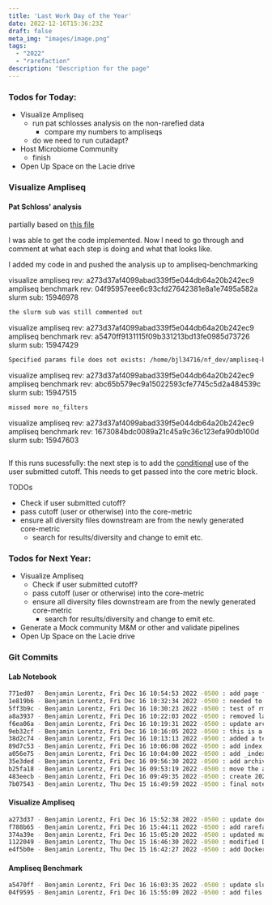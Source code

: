 ```yaml
---
title: 'Last Work Day of the Year'
date: 2022-12-16T15:36:23Z
draft: false
meta_img: "images/image.png"
tags:
  - "2022"
  - "rarefaction"
description: "Description for the page"
---
```


### Todos for Today:

- Visualize Ampliseq
  - run pat schlosses analysis on the non-rarefied data
    - compare my numbers to ampliseqs
  - do we need to run cutadapt?
- Host Microbiome Community
  - finish 
- Open Up Space on the Lacie drive

### Visualize Ampliseq

#### Pat Schloss' analysis

partially based on [this file](https://github.com/riffomonas/distances/commit/52a70390b74b5d3fd4dd9a214927ec1b1424d64f)

I was able to get the code implemented. Now I need to go through and comment at what each step is doing and what that looks like. 

I added my code in and pushed the analysis up to ampliseq-benchmarking

visualize ampliseq rev: a273d37af4099abad339f5e044db64a20b242ec9
ampliseq benchmark rev: 04f95957eee6c93cfd27642381e8a1e7495a582a
slurm sub: 15946978

```bash
the slurm sub was still commented out
```

visualize ampliseq rev: a273d37af4099abad339f5e044db64a20b242ec9
ampliseq benchmark rev: a5470ff9131115f09b331213bd13fe0985d73726
slurm sub: 15947429

```bash
Specified params file does not exists: /home/bjl34716/nf_dev/ampliseq-benchmarking/no_filter/rarefaction_viz_params.yaml
```

visualize ampliseq rev: a273d37af4099abad339f5e044db64a20b242ec9
ampliseq benchmark rev: abc65b579ec9a15022593cfe7745c5d2a484539c
slurm sub: 15947515

```bash
missed more no_filters
```

visualize ampliseq rev: a273d37af4099abad339f5e044db64a20b242ec9
ampliseq benchmark rev: 1673084bdc0089a21c45a9c36c123efa90db100d
slurm sub: 15947603

```bash
```

If this runs sucessfully: the next step is to add the [conditional](https://bioinformatics.stackexchange.com/questions/15739/use-conditional-in-workflow-in-nextflow-dsl2) use of the user submitted cutoff. This needs to get passed into the core metric block.

TODOs

- Check if user submitted cutoff?
- pass cutoff (user or otherwise) into the core-metric
- ensure all diversity files downstream are from the newly generated core-metric
  - search for results/diversity and change to emit etc. 
  
### Todos for Next Year:

- Visualize Ampliseq
  - Check if user submitted cutoff?
  - pass cutoff (user or otherwise) into the core-metric
  - ensure all diversity files downstream are from the newly generated core-metric
    - search for results/diversity and change to emit etc.
- Generate a Mock community M&M or other and validate pipelines
- Open Up Space on the Lacie drive

### Git Commits

#### Lab Notebook
 
```bash
771ed07 - Benjamin Lorentz, Fri Dec 16 10:54:53 2022 -0500 : add page for today
1e819b6 - Benjamin Lorentz, Fri Dec 16 10:32:34 2022 -0500 : needed to render
5ff3b9c - Benjamin Lorentz, Fri Dec 16 10:30:23 2022 -0500 : test of rmd
a8a3937 - Benjamin Lorentz, Fri Dec 16 10:22:03 2022 -0500 : removed layouts
f6ea06a - Benjamin Lorentz, Fri Dec 16 10:19:31 2022 -0500 : update archives
9eb32cf - Benjamin Lorentz, Fri Dec 16 10:16:05 2022 -0500 : this is a test blogpost
38d2c74 - Benjamin Lorentz, Fri Dec 16 10:13:13 2022 -0500 : added a test post
89d7c53 - Benjamin Lorentz, Fri Dec 16 10:06:08 2022 -0500 : add index.md for papers
a056e75 - Benjamin Lorentz, Fri Dec 16 10:04:00 2022 -0500 : add _index.md files
35e3ded - Benjamin Lorentz, Fri Dec 16 09:56:30 2022 -0500 : add archives header
b25fa18 - Benjamin Lorentz, Fri Dec 16 09:53:19 2022 -0500 : move the archive folder to just the content
483eecb - Benjamin Lorentz, Fri Dec 16 09:49:35 2022 -0500 : create 2022 archive
7b07543 - Benjamin Lorentz, Thu Dec 15 16:49:59 2022 -0500 : final notes for thursday
```

#### Visualize Ampliseq

```bash
a273d37 - Benjamin Lorentz, Fri Dec 16 15:52:38 2022 -0500 : update dockerfile for entry in bash
f788b65 - Benjamin Lorentz, Fri Dec 16 15:44:11 2022 -0500 : add rarefaction_report.rmd
374a39e - Benjamin Lorentz, Fri Dec 16 15:05:20 2022 -0500 : updated main.nf
1122049 - Benjamin Lorentz, Thu Dec 15 16:46:30 2022 -0500 : modified Dockerfile
e4f5b0e - Benjamin Lorentz, Thu Dec 15 16:42:27 2022 -0500 : add Dockerfile and renv.lock file
```

#### Ampliseq Benchmark

```bash
a5470ff - Benjamin Lorentz, Fri Dec 16 16:03:35 2022 -0500 : update slurm sub rarefaction
04f9595 - Benjamin Lorentz, Fri Dec 16 15:55:09 2022 -0500 : add files to run a new analysis with the rarefaction code
```
